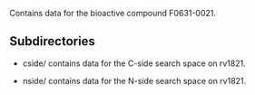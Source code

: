 Contains data for the bioactive compound F0631-0021.

## Subdirectories

- cside/ contains data for the C-side search space on rv1821.

- nside/ contains data for the N-side search space on rv1821.

